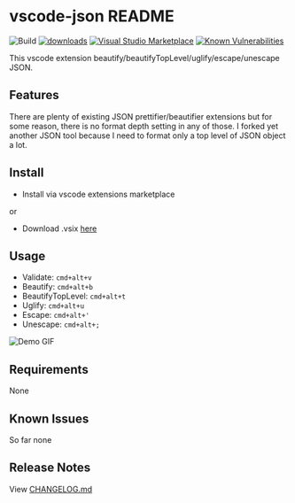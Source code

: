 # vscode-json README

![Build](https://github.com/andyyaldoo/vscode-json/workflows/.github/workflows/build-test.yml/badge.svg)
[![downloads](https://img.shields.io/vscode-marketplace/d/andyyaldoo.vscode-json.svg)](https://marketplace.visualstudio.com/items?itemName=andyyaldoo.vscode-json)
[![Visual Studio Marketplace](https://img.shields.io/vscode-marketplace/r/andyyaldoo.vscode-json.svg)](https://marketplace.visualstudio.com/items?itemName=andyyaldoo.vscode-json)
[![Known Vulnerabilities](https://snyk.io/test/github/andyyaldoo/vscode-json/badge.svg?targetFile=package.json)](https://snyk.io/test/github/andyyaldoo/vscode-json?targetFile=package.json)

This vscode extension beautify/beautifyTopLevel/uglify/escape/unescape JSON.

## Features

There are plenty of existing JSON prettifier/beautifier extensions but for some reason, there is no format depth setting in any of those. I forked yet another JSON tool because I need to format only a top level of JSON object a lot.

## Install

- Install via vscode extensions marketplace

or

- Download .vsix [here](https://github.com/andyyaldoo/vscode-json/releases)

## Usage

- Validate: `cmd+alt+v`
- Beautify: `cmd+alt+b`
- BeautifyTopLevel: `cmd+alt+t`
- Uglify: `cmd+alt+u`
- Escape: `cmd+alt+'`
- Unescape: `cmd+alt+;`

![Demo GIF](https://raw.githubusercontent.com/andyyaldoo/vscode-json/master/images/vscode-json.gif)

## Requirements

None

## Known Issues

So far none

## Release Notes

View [CHANGELOG.md](CHANGELOG.md)
